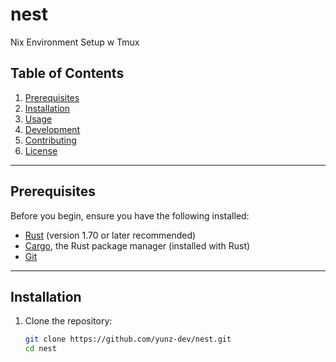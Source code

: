 # nest
Nix Environment Setup w Tmux

## Table of Contents

1. [Prerequisites](#prerequisites)
2. [Installation](#installation)
3. [Usage](#usage)
4. [Development](#development)
5. [Contributing](#contributing)
6. [License](#license)

---

## Prerequisites

Before you begin, ensure you have the following installed:

- [Rust](https://www.rust-lang.org/tools/install) (version 1.70 or later recommended)
- [Cargo](https://doc.rust-lang.org/cargo/), the Rust package manager (installed with Rust)
- [Git](https://git-scm.com/)

---

## Installation

1. Clone the repository:

   ```bash
   git clone https://github.com/yunz-dev/nest.git
   cd nest
   ```
